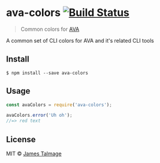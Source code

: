 # ava-colors [![Build Status](https://travis-ci.org/avajs/ava-colors.svg?branch=master)](https://travis-ci.org/avajs/ava-colors)

> Common colors for [AVA](https://ava.li)

A common set of CLI colors for AVA and it's related CLI tools

## Install

```
$ npm install --save ava-colors
```


## Usage

```js
const avaColors = require('ava-colors');

avaColors.error('Uh oh');
//=> red text
```


## License

MIT © [James Talmage](https://ava.li)
